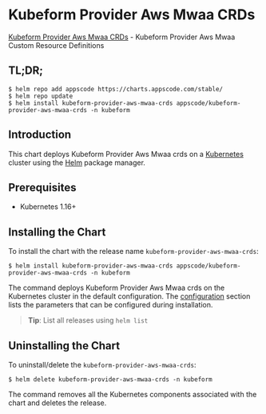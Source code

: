 # Kubeform Provider Aws Mwaa CRDs

[Kubeform Provider Aws Mwaa CRDs](https://github.com/kubeform) - Kubeform Provider Aws Mwaa Custom Resource Definitions

## TL;DR;

```console
$ helm repo add appscode https://charts.appscode.com/stable/
$ helm repo update
$ helm install kubeform-provider-aws-mwaa-crds appscode/kubeform-provider-aws-mwaa-crds -n kubeform
```

## Introduction

This chart deploys Kubeform Provider Aws Mwaa crds on a [Kubernetes](http://kubernetes.io) cluster using the [Helm](https://helm.sh) package manager.

## Prerequisites

- Kubernetes 1.16+

## Installing the Chart

To install the chart with the release name `kubeform-provider-aws-mwaa-crds`:

```console
$ helm install kubeform-provider-aws-mwaa-crds appscode/kubeform-provider-aws-mwaa-crds -n kubeform
```

The command deploys Kubeform Provider Aws Mwaa crds on the Kubernetes cluster in the default configuration. The [configuration](#configuration) section lists the parameters that can be configured during installation.

> **Tip**: List all releases using `helm list`

## Uninstalling the Chart

To uninstall/delete the `kubeform-provider-aws-mwaa-crds`:

```console
$ helm delete kubeform-provider-aws-mwaa-crds -n kubeform
```

The command removes all the Kubernetes components associated with the chart and deletes the release.


